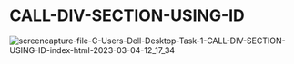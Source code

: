 # CALL-DIV-SECTION-USING-ID



![screencapture-file-C-Users-Dell-Desktop-Task-1-CALL-DIV-SECTION-USING-ID-index-html-2023-03-04-12_17_34](https://user-images.githubusercontent.com/120628111/222946011-b6f0f903-bbfa-40c6-b112-9c9bb945dcd8.png)

